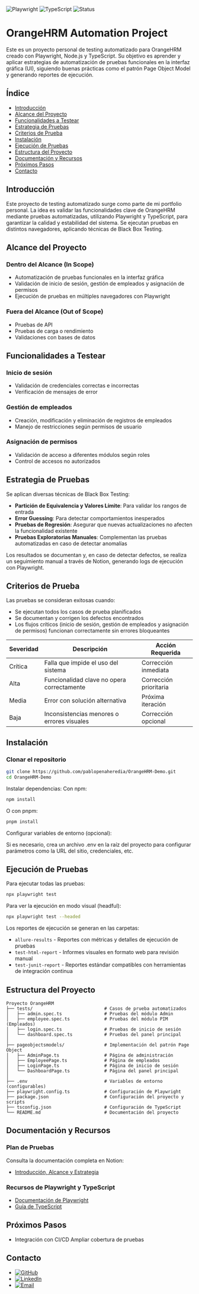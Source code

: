 ![Playwright](https://img.shields.io/badge/Testing-Playwright-45ba4b)
![TypeScript](https://img.shields.io/badge/Built%20with-TypeScript-3178C6)
![Status](https://img.shields.io/badge/Status-Complete-brightgreen)

# OrangeHRM Automation Project

Este es un proyecto personal de testing automatizado para OrangeHRM creado con Playwright, Node.js y TypeScript. Su objetivo es aprender y aplicar estrategias de automatización de pruebas funcionales en la interfaz gráfica (UI), siguiendo buenas prácticas como el patrón Page Object Model y generando reportes de ejecución.

## Índice

- [Introducción](#introducción)
- [Alcance del Proyecto](#alcance-del-proyecto)
- [Funcionalidades a Testear](#funcionalidades-a-testear)
- [Estrategia de Pruebas](#estrategia-de-pruebas)
- [Criterios de Prueba](#criterios-de-prueba)
- [Instalación](#instalación)
- [Ejecución de Pruebas](#ejecución-de-pruebas)
- [Estructura del Proyecto](#estructura-del-proyecto)
- [Documentación y Recursos](#documentación-y-recursos)
- [Próximos Pasos](#próximos-pasos)
- [Contacto](#contacto)

## Introducción

Este proyecto de testing automatizado surge como parte de mi portfolio personal. La idea es validar las funcionalidades clave de OrangeHRM mediante pruebas automatizadas, utilizando Playwright y TypeScript, para garantizar la calidad y estabilidad del sistema. Se ejecutan pruebas en distintos navegadores, aplicando técnicas de Black Box Testing.

## Alcance del Proyecto

### Dentro del Alcance (In Scope)

- Automatización de pruebas funcionales en la interfaz gráfica
- Validación de inicio de sesión, gestión de empleados y asignación de permisos
- Ejecución de pruebas en múltiples navegadores con Playwright

### Fuera del Alcance (Out of Scope)

- Pruebas de API
- Pruebas de carga o rendimiento
- Validaciones con bases de datos

## Funcionalidades a Testear

### Inicio de sesión

- Validación de credenciales correctas e incorrectas
- Verificación de mensajes de error

### Gestión de empleados

- Creación, modificación y eliminación de registros de empleados
- Manejo de restricciones según permisos de usuario

### Asignación de permisos

- Validación de acceso a diferentes módulos según roles
- Control de accesos no autorizados

## Estrategia de Pruebas

Se aplican diversas técnicas de Black Box Testing:

- **Partición de Equivalencia y Valores Límite**: Para validar los rangos de entrada
- **Error Guessing**: Para detectar comportamientos inesperados
- **Pruebas de Regresión**: Asegurar que nuevas actualizaciones no afecten la funcionalidad existente
- **Pruebas Exploratorias Manuales**: Complementan las pruebas automatizadas en caso de detectar anomalías

Los resultados se documentan y, en caso de detectar defectos, se realiza un seguimiento manual a través de Notion, generando logs de ejecución con Playwright.

## Criterios de Prueba

Las pruebas se consideran exitosas cuando:

- Se ejecutan todos los casos de prueba planificados
- Se documentan y corrigen los defectos encontrados
- Los flujos críticos (inicio de sesión, gestión de empleados y asignación de permisos) funcionan correctamente sin errores bloqueantes

| Severidad | Descripción                                      | Acción Requerida            |
|-----------|--------------------------------------------------|----------------------------|
| Crítica   | Falla que impide el uso del sistema              | Corrección inmediata       |
| Alta      | Funcionalidad clave no opera correctamente       | Corrección prioritaria     |
| Media     | Error con solución alternativa                   | Próxima iteración          |
| Baja      | Inconsistencias menores o errores visuales       | Corrección opcional        |

## Instalación

### Clonar el repositorio

```bash
git clone https://github.com/pablopenaheredia/OrangeHRM-Demo.git
cd OrangeHRM-Demo
```

Instalar dependencias:
Con npm:

```bash
npm install
```

O con pnpm:

```bash
pnpm install
```

Configurar variables de entorno (opcional):

Si es necesario, crea un archivo .env en la raíz del proyecto para configurar parámetros como la URL del sitio, credenciales, etc.

## Ejecución de Pruebas

Para ejecutar todas las pruebas:

```bash
npx playwright test
```

Para ver la ejecución en modo visual (headful):

```bash
npx playwright test --headed
```

Los reportes de ejecución se generan en las carpetas:

- `allure-results` - Reportes con métricas y detalles de ejecución de pruebas
- `test-html-report` - Informes visuales en formato web para revisión manual
- `test-junit-report` - Reportes estándar compatibles con herramientas de integración continua

## Estructura del Proyecto

```text
Proyecto OrangeHRM
├── tests/                           # Casos de prueba automatizados
│   ├── admin.spec.ts                # Pruebas del módulo Admin
│   ├── employee.spec.ts             # Pruebas del módulo PIM (Empleados)
│   ├── login.spec.ts                # Pruebas de inicio de sesión
│   └── dashboard.spec.ts            # Pruebas del panel principal
│
├── pageobjectsmodels/               # Implementación del patrón Page Object
│   ├── AdminPage.ts                 # Página de administración
│   ├── EmployeePage.ts              # Página de empleados
│   ├── LoginPage.ts                 # Página de inicio de sesión
│   └── DashboardPage.ts             # Página del panel principal
│
├── .env                             # Variables de entorno (configurables)
├── playwright.config.ts             # Configuración de Playwright
├── package.json                     # Configuración del proyecto y scripts
├── tsconfig.json                    # Configuración de TypeScript
└── README.md                        # Documentación del proyecto
```

## Documentación y Recursos

### Plan de Pruebas

Consulta la documentación completa en Notion:

- [Introducción, Alcance y Estrategia](https://www.notion.so/Plan-de-Pruebas-1ac16a0f8f8c80a2ae85c4e2c39457e7)

### Recursos de Playwright y TypeScript

- [Documentación de Playwright](https://playwright.dev/docs/intro)
- [Guía de TypeScript](https://www.typescriptlang.org/docs/)

## Próximos Pasos

- Integración con CI/CD
 Ampliar cobertura de pruebas

## Contacto

- [![GitHub](https://img.shields.io/badge/GitHub-pablopenaheredia-181717?style=flat&logo=github)](https://github.com/pablopenaheredia)
- [![LinkedIn](https://img.shields.io/badge/LinkedIn-pablopenah-0A66C2?style=flat&logo=linkedin)](https://www.linkedin.com/in/pablopenah/)
- [![Email](https://img.shields.io/badge/Email-pablopenaheredia@gmail.com-D14836?style=flat&logo=gmail)](mailto:pablopenaheredia@gmail.com)
